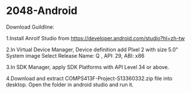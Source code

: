 # 2048-Android

Download Guildline:

1.Install Anroif Studio from https://developer.android.com/studio?hl=zh-tw

2.In Virtual Device Manager, 
  Device definition add PIxel 2 with size 5.0"
  System image Select Release Name: Q , API: 29, ABI: x86

3.In SDK Manager, apply SDK Platforms with API Level 34 or above.

4.Download and extract COMPS413F-Project-S13360332.zip file into desktop. Open the folder in android studio and run it.

